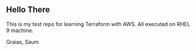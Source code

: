 ## Hello There
This is my test repo for learning Terraform with AWS. All executed on RHEL 9 machine.

Graias,
Saum
